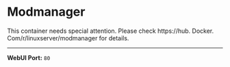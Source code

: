 # Modmanager

This container needs special attention. Please check https://hub. Docker. Com/r/linuxserver/modmanager for details.

---

**WebUI Port:** `80`
